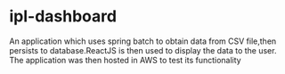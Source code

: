 # ipl-dashboard
An application which uses spring batch to obtain data from CSV file,then persists to database.ReactJS is then used to display the data to the user. The application was then hosted in AWS to test its functionality
